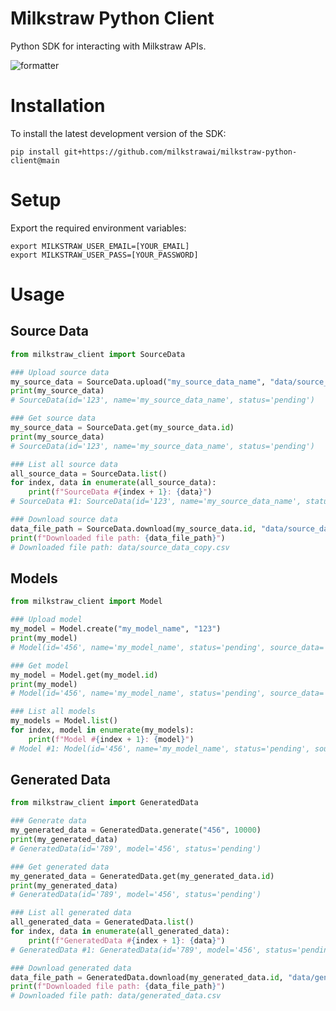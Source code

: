 # Milkstraw Python Client

Python SDK for interacting with Milkstraw APIs.

![formatter](https://github.com/milkstrawai/milkstraw-python-client/workflows/Formatter/badge.svg)

# Installation
To install the latest development version of the SDK:
``` shell
pip install git+https://github.com/milkstrawai/milkstraw-python-client@main
```

# Setup
Export the required environment variables:
``` shell
export MILKSTRAW_USER_EMAIL=[YOUR_EMAIL]
export MILKSTRAW_USER_PASS=[YOUR_PASSWORD]
```

# Usage
## Source Data
``` python
from milkstraw_client import SourceData

### Upload source data
my_source_data = SourceData.upload("my_source_data_name", "data/source_data.csv")
print(my_source_data)
# SourceData(id='123', name='my_source_data_name', status='pending')

### Get source data
my_source_data = SourceData.get(my_source_data.id)
print(my_source_data)
# SourceData(id='123', name='my_source_data_name', status='pending')

### List all source data
all_source_data = SourceData.list()
for index, data in enumerate(all_source_data):
    print(f"SourceData #{index + 1}: {data}")
# SourceData #1: SourceData(id='123', name='my_source_data_name', status='pending')

### Download source data
data_file_path = SourceData.download(my_source_data.id, "data/source_data_copy.csv")
print(f"Downloaded file path: {data_file_path}")
# Downloaded file path: data/source_data_copy.csv
```

## Models
``` python
from milkstraw_client import Model

### Upload model
my_model = Model.create("my_model_name", "123")
print(my_model)
# Model(id='456', name='my_model_name', status='pending', source_data='123')

### Get model
my_model = Model.get(my_model.id)
print(my_model)
# Model(id='456', name='my_model_name', status='pending', source_data='123')

### List all models
my_models = Model.list()
for index, model in enumerate(my_models):
    print(f"Model #{index + 1}: {model}")
# Model #1: Model(id='456', name='my_model_name', status='pending', source_data='123')
```

## Generated Data
``` python
from milkstraw_client import GeneratedData

### Generate data
my_generated_data = GeneratedData.generate("456", 10000)
print(my_generated_data)
# GeneratedData(id='789', model='456', status='pending')

### Get generated data
my_generated_data = GeneratedData.get(my_generated_data.id)
print(my_generated_data)
# GeneratedData(id='789', model='456', status='pending')

### List all generated data
all_generated_data = GeneratedData.list()
for index, data in enumerate(all_generated_data):
    print(f"GeneratedData #{index + 1}: {data}")
# GeneratedData #1: GeneratedData(id='789', model='456', status='pending')

### Download generated data
data_file_path = GeneratedData.download(my_generated_data.id, "data/generated_data.csv")
print(f"Downloaded file path: {data_file_path}")
# Downloaded file path: data/generated_data.csv
```
